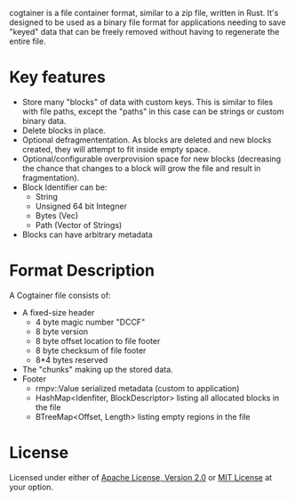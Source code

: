 cogtainer is a file container format, similar to a zip file, written in Rust. It's designed to be used as a binary file format for applications needing to save "keyed" data that can be freely removed without having to regenerate the entire file.

# Key features
- Store many "blocks" of data with custom keys. This is similar to files with file paths, except the "paths" in this case can be strings or custom binary data.
- Delete blocks in place.
- Optional defragmententation. As blocks are deleted and new blocks created, they will attempt to fit inside empty space.
- Optional/configurable overprovision space for new blocks (decreasing the chance that changes to a block will grow the file and result in fragmentation).
- Block Identifier can be:
  - String
  - Unsigned 64 bit Integner
  - Bytes (Vec<u8>)
  - Path (Vector of Strings)
- Blocks can have arbitrary metadata

# Format Description

A Cogtainer file consists of:
- A fixed-size header
  - 4 byte magic number "DCCF"
  - 8 byte version
  - 8 byte offset location to file footer
  - 8 byte checksum of file footer
  - 8*4 bytes reserved
- The "chunks" making up the stored data.
- Footer
  - rmpv::Value serialized metadata (custom to application)
  - HashMap<Idenfiter, BlockDescriptor> listing all allocated blocks in the file
  - BTreeMap<Offset, Length> listing empty regions in the file


# License
Licensed under either of [Apache License, Version 2.0](LICENSE-APACHE) or [MIT License](LICENSE-MIT) at your option.
